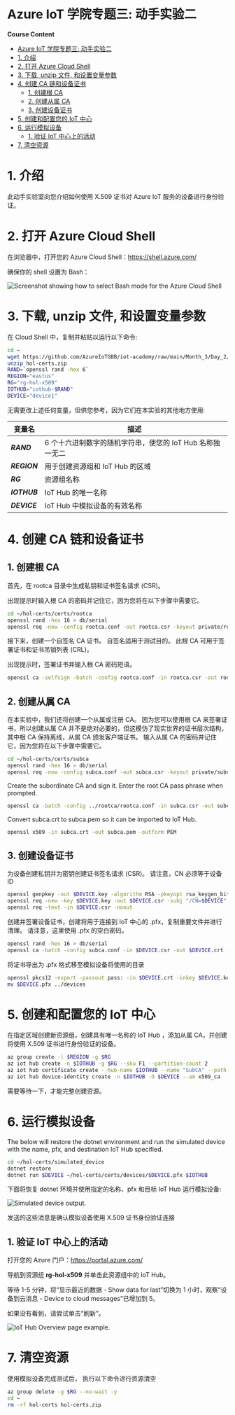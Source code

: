  Azure IoT 学院专题三: 动手实验二
===

**Course Content**
- [Azure IoT 学院专题三: 动手实验二](#azure-iot-学院专题三-动手实验二)
- [1. 介绍](#1-介绍)
- [2. 打开 Azure Cloud Shell](#2-打开-azure-cloud-shell)
- [3. 下载, unzip 文件, 和设置变量参数](#3-下载-unzip-文件-和设置变量参数)
- [4. 创建 CA 链和设备证书](#4-创建-ca-链和设备证书)
  - [1. 创建根 CA](#1-创建根-ca)
  - [2. 创建从属 CA](#2-创建从属-ca)
  - [3. 创建设备证书](#3-创建设备证书)
- [5. 创建和配置您的 IoT 中心](#5-创建和配置您的-iot-中心)
- [6. 运行模拟设备](#6-运行模拟设备)
  - [1. 验证 IoT 中心上的活动](#1-验证-iot-中心上的活动)
- [7. 清空资源](#7-清空资源)

# 1. 介绍

此动手实验室向您介绍如何使用 X.509 证书对 Azure IoT 服务的设备进行身份验证。

# 2. 打开 Azure Cloud Shell

在浏览器中，打开您的 Azure Cloud Shell：https://shell.azure.com/

确保你的 shell 设置为 Bash：

![Screenshot showing how to select Bash mode for the Azure Cloud Shell](./media/cloud_shell_bash.png)

# 3. 下载, unzip 文件, 和设置变量参数

在 Cloud Shell 中，复制并粘贴以运行以下命令:

```bash
cd ~
wget https://github.com/AzureIoTGBB/iot-academy/raw/main/Month_3/Day_2/files/hol-certs.zip
unzip hol-certs.zip
RAND=`openssl rand -hex 6`
REGION="eastus"
RG="rg-hol-x509"
IOTHUB="iothub-$RAND"
DEVICE="device1"

```

无需更改上述任何变量，但供您参考，因为它们在本实验的其他地方使用:

| 变量名 | 描述 |
| -------- | ----------- |
| ***RAND*** | 6 个十六进制数字的随机字符串，使您的 IoT Hub 名称独一无二 |
| ***REGION*** | 用于创建资源组和 IoT Hub 的区域 |
| ***RG*** | 资源组名称 |
| ***IOTHUB*** |  IoT Hub 的唯一名称 |
| ***DEVICE*** | IoT Hub 中模拟设备的有效名称 |

# 4. 创建 CA 链和设备证书

## 1. 创建根 CA 

首先，在 rootca 目录中生成私钥和证书签名请求 (CSR)。

出现提示时输入根 CA 的密码并记住它，因为您将在以下步骤中需要它。

```bash
cd ~/hol-certs/certs/rootca
openssl rand -hex 16 > db/serial
openssl req -new -config rootca.conf -out rootca.csr -keyout private/rootca.key

```

接下来，创建一个自签名 CA 证书。 自签名适用于测试目的。 此根 CA 可用于签署证书和证书吊销列表 (CRL)。

出现提示时，签署证书并输入根 CA 密码短语。

```bash
openssl ca -selfsign -batch -config rootca.conf -in rootca.csr -out rootca.crt -extensions ca_ext

```

## 2. 创建从属 CA

在本实验中，我们还将创建一个从属或注册 CA。 因为您可以使用根 CA 来签署证书，所以创建从属 CA 并不是绝对必要的，但这模仿了现实世界的证书层次结构，其中根 CA 保持离线，从属 CA 颁发客户端证书。 输入从属 CA 的密码并记住它，因为您将在以下步骤中需要它。

```bash
cd ~/hol-certs/certs/subca
openssl rand -hex 16 > db/serial
openssl req -new -config subca.conf -out subca.csr -keyout private/subca.key

```

Create the subordinate CA and sign it. Enter the root CA pass phrase when prompted.

```bash
openssl ca -batch -config ../rootca/rootca.conf -in subca.csr -out subca.crt -extensions sub_ca_ext

```

Convert subca.crt to subca.pem so it can be imported to IoT Hub.

```bash
openssl x509 -in subca.crt -out subca.pem -outform PEM

```

## 3. 创建设备证书

为设备创建私钥并为密钥创建证书签名请求 (CSR)。 请注意，CN 必须等于设备 ID

```bash
openssl genpkey -out $DEVICE.key -algorithm RSA -pkeyopt rsa_keygen_bits:2048
openssl req -new -key $DEVICE.key -out $DEVICE.csr -subj "/CN=$DEVICE"
openssl req -text -in $DEVICE.csr -noout

```

创建并签署设备证书，创建将用于连接到 IoT 中心的 .pfx，复制重要文件并进行清理。 请注意，这里使用 .pfx 的空白密码，

```bash
openssl rand -hex 16 > db/serial
openssl ca -batch -config subca.conf -in $DEVICE.csr -out $DEVICE.crt -extensions client_ext

```

将证书导出为 .pfx 格式移至模拟设备将使用的目录

```bash
openssl pkcs12 -export -passout pass: -in $DEVICE.crt -inkey $DEVICE.key -out $DEVICE.pfx
mv $DEVICE.pfx ../devices

```

# 5. 创建和配置您的 IoT 中心

在指定区域创建新资源组，创建具有唯一名称的 IoT Hub ，添加从属 CA，并创建将使用 X.509 证书进行身份验证的设备。

```bash
az group create -l $REGION -g $RG
az iot hub create -n $IOTHUB -g $RG --sku F1 --partition-count 2
az iot hub certificate create --hub-name $IOTHUB --name "SubCA" --path ~/hol-certs/certs/subca/subca.pem --verified
az iot hub device-identity create -n $IOTHUB -d $DEVICE --am x509_ca

```

需要等待一下，才能完整创建资源。

# 6. 运行模拟设备

The below will restore the dotnet environment and run the simulated device with the name, pfx, and destination IoT Hub specified.

```bash
cd ~/hol-certs/simulated_device
dotnet restore
dotnet run $DEVICE ~/hol-certs/certs/devices/$DEVICE.pfx $IOTHUB

```

下面将恢复 dotnet 环境并使用指定的名称、pfx 和目标 IoT Hub 运行模拟设备:

![Simulated device output.](./media/simulated_device_output.png)

发送的这些消息是确认模拟设备使用 X.509 证书身份验证连接

## 1. 验证 IoT 中心上的活动

打开您的 Azure 门户：https://portal.azure.com/

导航到资源组 **rg-hol-x509** 并单击此资源组中的 IoT Hub。

等待 1-5 分钟，将“显示最近的数据 - Show data for last”切换为 1 小时，观察“设备到云消息 - Device to cloud messages”已增加到 5。

如果没有看到，请尝试单击“刷新”。

![IoT Hub Overview page example.](./media/iot_hub_overview.png)

# 7. 清空资源

使用模拟设备完成测试后， 执行以下命令进行资源清空

```bash
az group delete -g $RG --no-wait -y
cd ~
rm -rf hol-certs hol-certs.zip

```
